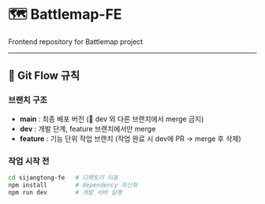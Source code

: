 # 🗺️ Battlemap-FE

Frontend repository for Battlemap project

---

## 🚀 Git Flow 규칙

### 브랜치 구조
- **main** : 최종 배포 버전 (🚫 dev 외 다른 브랜치에서 merge 금지)  
- **dev** : 개발 단계, feature 브랜치에서만 merge  
- **feature** : 기능 단위 작업 브랜치 (작업 완료 시 dev에 PR → merge 후 삭제)

### 작업 시작 전
```bash
cd sijangtong-fe   # 디렉토리 이동
npm install        # dependency 최신화
npm run dev        # 개발 서버 실행

